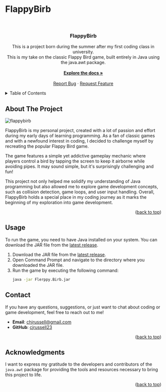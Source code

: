 # FlappyBirb
<a name="readme-top"></a>

<br />
<div align="center">

  <h3 align="center">FlappyBirb</h3>

  <p align="center">
    This is a project born during the summer after my first coding class in university. <br />This is my take on the classic Flappy Bird game, built entirely in Java using the java.awt package.
    <br />
    <br />
    <a href="https://github.com/cjrussell23/FlappyBirb"><strong>Explore the docs »</strong></a>
    <br />
    <br />
    <a href="https://github.com/cjrussell23/FlappyBirb/issues">Report Bug</a>
    ·
    <a href="https://github.com/cjrussell23/FlappyBirb/issues">Request Feature</a>
  </p>
</div>

<details>
  <summary>Table of Contents</summary>
  <ol>
    <li>
      <a href="#about-the-project">About The Project</a>
    </li>
    <li><a href="#usage">Usage</a></li>
    <li><a href="#contact">Contact</a></li>
    <li><a href="#acknowledgments">Acknowledgments</a></li>
  </ol>
</details>

## About The Project
![flappybirb](https://github.com/cjrussell23/FlappyBirb/assets/81775200/8edeca3b-32cb-40de-b711-387d1ef64361)

FlappyBirb is my personal project, created with a lot of passion and effort during my early days of learning programming. As a fan of classic games and with a newfound interest in coding, I decided to challenge myself by recreating the popular Flappy Bird game.

The game features a simple yet addictive gameplay mechanic where players control a bird by tapping the screen to keep it airborne while avoiding pipes. It may sound simple, but it's surprisingly challenging and fun!

This project not only helped me solidify my understanding of Java programming but also allowed me to explore game development concepts, such as collision detection, game loops, and user input handling. Overall, FlappyBirb holds a special place in my coding journey as it marks the beginning of my exploration into game development.

<p align="right">(<a href="#readme-top">back to top</a>)</p>

## Usage

To run the game, you need to have Java installed on your system. You can download the JAR file from the [latest release](https://github.com/cjrussell23/FlappyBirb/releases/download/v1.0.0/Flerppy.Birb.jar).

1. Download the JAR file from the [latest release](https://github.com/cjrussell23/FlappyBirb/releases/download/v1.0.0/Flerppy.Birb.jar).
2. Open Command Prompt and navigate to the directory where you downloaded the JAR file.
3. Run the game by executing the following command:
   ```sh
   java -jar Flerppy.Birb.jar
   ```

## Contact

If you have any questions, suggestions, or just want to chat about coding or game development, feel free to reach out to me!

- **Email**: chjrussell@gmail.com
- **GitHub**: [cjrussell23](https://github.com/cjrussell23)

<p align="right">(<a href="#readme-top">back to top</a>)</p>

## Acknowledgments

I want to express my gratitude to the developers and contributors of the `java.awt` package for providing the tools and resources necessary to bring this project to life.

<p align="right">(<a href="#readme-top">back to top</a>)</p>
